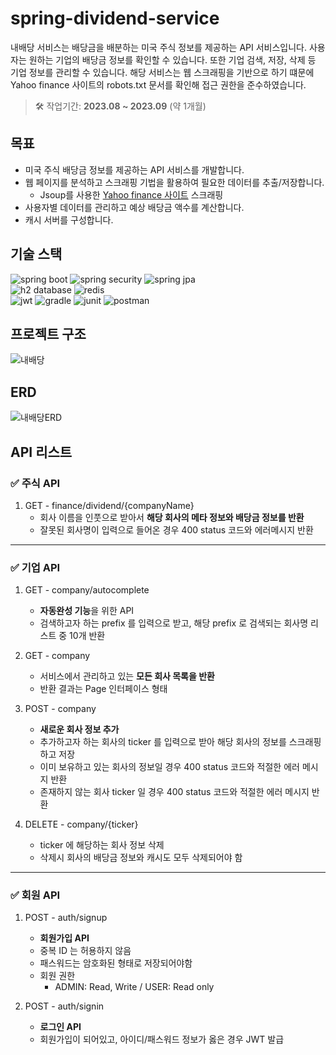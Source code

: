 # spring-dividend-service
 내배당 서비스는 배당금을 배분하는 미국 주식 정보를 제공하는 API 서비스입니다. 사용자는 원하는 기업의 배당금 정보를 확인할 수 있습니다. 또한 기업 검색, 저장, 삭제 등 기업 정보를 관리할 수 있습니다. 해당 서비스는 웹 스크래핑을 기반으로 하기 떄문에 Yahoo finance 사이트의 robots.txt 문서를 확인해 접근 권한을 준수하였습니다.

 > 🛠️ 작업기간: **2023.08 ~ 2023.09** (약 1개월)

## 목표
- 미국 주식 배당금 정보를 제공하는 API 서비스를 개발합니다.
- 웹 페이지를 분석하고 스크래핑 기법을 활용하여 필요한 데이터를 추출/저장합니다.
  - Jsoup를 사용한 [Yahoo finance 사이트](https://finance.yahoo.com/) 스크래핑
- 사용자별 데이터를 관리하고 예상 배당금 액수를 계산합니다.
- 캐시 서버를 구성합니다.

## 기술 스택

![spring boot](https://img.shields.io/badge/spring%20boot-6DB33F?style=for-the-badge&logo=spring%20boot&logoColor=white)
![spring security](https://img.shields.io/badge/spring%20security-6DB33F?style=for-the-badge&logo=spring%20security&logoColor=white)
![spring jpa](https://img.shields.io/badge/spring%20jpa-6DB33F?style=for-the-badge&logo=spring%20jpa&logoColor=white)
<br />
![h2 database](https://img.shields.io/badge/H2_Database-blue?style=for-the-badge)
![redis](https://img.shields.io/badge/redis-DC382D?style=for-the-badge&logo=redis&logoColor=white)
<br />
![jwt](https://img.shields.io/badge/jwt-black?style=for-the-badge&logo=json%20web%20tokens)
![gradle](https://img.shields.io/badge/gradle-02303A?style=for-the-badge&logo=gradle&logoColor=white)
![junit](https://img.shields.io/badge/junit-25A162?style=for-the-badge&logo=junit5&logoColor=white)
![postman](https://img.shields.io/badge/postman-FF6C37?style=for-the-badge&logo=postman&logoColor=white)

## 프로젝트 구조
![내배당](https://github.com/eod940/spring-dividend-service/assets/51254234/54ce789f-cc53-4d6e-9d6f-5fbe77ae8155)

## ERD
![내배당ERD](https://github.com/eod940/spring-dividend-service/assets/51254234/ca5492c7-d3be-4998-b86d-b231d25894cb)

## API 리스트

### ✅ 주식 API
1) GET - finance/dividend/{companyName}
   - 회사 이름을 인풋으로 받아서 **해당 회사의 메타 정보와 배당금 정보를 반환**
   - 잘못된 회사명이 입력으로 들어온 경우 400 status 코드와 에러메시지 반환

---

### ✅ 기업 API
1) GET - company/autocomplete
   - **자동완성 기능**을 위한 API
   - 검색하고자 하는 prefix 를 입력으로 받고, 해당 prefix 로 검색되는 회사명 리스트 중 10개 반환

2) GET - company
   - 서비스에서 관리하고 있는 **모든 회사 목록을 반환**
   - 반환 결과는 Page 인터페이스 형태

3) POST - company
   - **새로운 회사 정보 추가**
   - 추가하고자 하는 회사의 ticker 를 입력으로 받아 해당 회사의 정보를 스크래핑하고 저장
   - 이미 보유하고 있는 회사의 정보일 경우 400 status 코드와 적절한 에러 메시지 반환
   - 존재하지 않는 회사 ticker 일 경우 400 status 코드와 적절한 에러 메시지 반환

4) DELETE - company/{ticker}
   - ticker 에 해당하는 회사 정보 삭제
   - 삭제시 회사의 배당금 정보와 캐시도 모두 삭제되어야 함

---

### ✅ 회원 API
1) POST - auth/signup
   - **회원가입 API**
   - 중복 ID 는 허용하지 않음
   - 패스워드는 암호화된 형태로 저장되어야함
   - 회원 권한
     -  ADMIN: Read, Write / USER: Read only

2) POST - auth/signin
   - **로그인 API**
   - 회원가입이 되어있고, 아이디/패스워드 정보가 옳은 경우 JWT 발급

    
